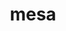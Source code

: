 ---
title: "mesa"
layout: cache
categories: [package, v0.20.0]
meta: {"versions": ["22.1.6"], "compilers": ["gcc@=11.1.0", "gcc@=11.3.0", "gcc@=7.3.1"], "oss": ["amzn2", "ubuntu20.04", "ubuntu22.04"], "platforms": ["linux"], "targets": ["aarch64", "neoverse_n1", "x86_64_v3"], "stacks": ["aws-isc", "aws-isc-aarch64", "data-vis-sdk", "e4s", "gpu-tests", "ml-linux-x86_64-rocm", "root"], "num_specs": 13, "num_specs_by_stack": {"aws-isc-aarch64": 2, "root": 13, "aws-isc": 1, "e4s": 5, "gpu-tests": 1, "data-vis-sdk": 4, "ml-linux-x86_64-rocm": 1}}
spec_details: [{"hash": "3ve66tyboq5q735zxow3ctodiakd7uhc", "compiler": "gcc@=7.3.1", "versions": ["22.1.6"], "os": "amzn2", "platform": "linux", "target": "aarch64", "variants": ["build_system=meson", "buildtype=release", "default_library=shared", "+glx", "~llvm", "+opengl", "~opengles", "+osmesa", "patches=ee737d1", "~strip"], "stacks": ["aws-isc-aarch64", "root"], "size": "-", "tarball": "https://binaries.spack.io/releases/v0.20.0/build_cache/linux-amzn2-aarch64/gcc-7.3.1/mesa-22.1.6/linux-amzn2-aarch64-gcc-7.3.1-mesa-22.1.6-3ve66tyboq5q735zxow3ctodiakd7uhc.spack"}, {"hash": "o2xbdptiht4qb5jzpnkwtwdzkubilpbj", "compiler": "gcc@=7.3.1", "versions": ["22.1.6"], "os": "amzn2", "platform": "linux", "target": "neoverse_n1", "variants": ["build_system=meson", "buildtype=release", "default_library=shared", "+glx", "~llvm", "+opengl", "~opengles", "+osmesa", "patches=ee737d1", "~strip"], "stacks": ["aws-isc-aarch64", "root"], "size": "-", "tarball": "https://binaries.spack.io/releases/v0.20.0/build_cache/linux-amzn2-neoverse_n1/gcc-7.3.1/mesa-22.1.6/linux-amzn2-neoverse_n1-gcc-7.3.1-mesa-22.1.6-o2xbdptiht4qb5jzpnkwtwdzkubilpbj.spack"}, {"hash": "mn66ptwhpkyvulbbilhhsykp3lsz32m3", "compiler": "gcc@=7.3.1", "versions": ["22.1.6"], "os": "amzn2", "platform": "linux", "target": "x86_64_v3", "variants": ["build_system=meson", "buildtype=release", "default_library=shared", "+glx", "~llvm", "+opengl", "~opengles", "+osmesa", "patches=ee737d1", "~strip"], "stacks": ["root", "aws-isc"], "size": "-", "tarball": "https://binaries.spack.io/releases/v0.20.0/build_cache/linux-amzn2-x86_64_v3/gcc-7.3.1/mesa-22.1.6/linux-amzn2-x86_64_v3-gcc-7.3.1-mesa-22.1.6-mn66ptwhpkyvulbbilhhsykp3lsz32m3.spack"}, {"hash": "gdp37lfnsyjvkkzttaswbcvpmmvpdppq", "compiler": "gcc@=11.1.0", "versions": ["22.1.6"], "os": "ubuntu20.04", "platform": "linux", "target": "x86_64_v3", "variants": ["build_system=meson", "buildtype=release", "default_library=shared", "+glx", "+llvm", "+opengl", "~opengles", "+osmesa", "patches=3b8acf5,ee737d1", "~strip"], "stacks": ["e4s", "root", "gpu-tests"], "size": "-", "tarball": "https://binaries.spack.io/releases/v0.20.0/build_cache/linux-ubuntu20.04-x86_64_v3/gcc-11.1.0/mesa-22.1.6/linux-ubuntu20.04-x86_64_v3-gcc-11.1.0-mesa-22.1.6-gdp37lfnsyjvkkzttaswbcvpmmvpdppq.spack"}, {"hash": "akuzmi5obwcpgpdlzhti3afkla3evke6", "compiler": "gcc@=11.1.0", "versions": ["22.1.6"], "os": "ubuntu20.04", "platform": "linux", "target": "x86_64_v3", "variants": ["build_system=meson", "buildtype=release", "default_library=shared", "+glx", "+llvm", "+opengl", "~opengles", "+osmesa", "patches=ee737d1", "~strip"], "stacks": ["e4s", "root"], "size": "-", "tarball": "https://binaries.spack.io/releases/v0.20.0/build_cache/linux-ubuntu20.04-x86_64_v3/gcc-11.1.0/mesa-22.1.6/linux-ubuntu20.04-x86_64_v3-gcc-11.1.0-mesa-22.1.6-akuzmi5obwcpgpdlzhti3afkla3evke6.spack"}, {"hash": "7stjxa2mdzlkptw2lgq4l5dpcjt6u3pe", "compiler": "gcc@=11.1.0", "versions": ["22.1.6"], "os": "ubuntu20.04", "platform": "linux", "target": "x86_64_v3", "variants": ["build_system=meson", "buildtype=release", "default_library=shared", "+glx", "+llvm", "+opengl", "~opengles", "+osmesa", "patches=ee737d1", "~strip"], "stacks": ["data-vis-sdk", "root"], "size": "-", "tarball": "https://binaries.spack.io/releases/v0.20.0/build_cache/linux-ubuntu20.04-x86_64_v3/gcc-11.1.0/mesa-22.1.6/linux-ubuntu20.04-x86_64_v3-gcc-11.1.0-mesa-22.1.6-7stjxa2mdzlkptw2lgq4l5dpcjt6u3pe.spack"}, {"hash": "pgoi63mgxlw5b73y7ctglmwrtgsbyjrf", "compiler": "gcc@=11.1.0", "versions": ["22.1.6"], "os": "ubuntu20.04", "platform": "linux", "target": "x86_64_v3", "variants": ["build_system=meson", "buildtype=release", "default_library=shared", "+glx", "+llvm", "+opengl", "~opengles", "+osmesa", "patches=3b8acf5,ee737d1", "~strip"], "stacks": ["e4s", "root"], "size": "-", "tarball": "https://binaries.spack.io/releases/v0.20.0/build_cache/linux-ubuntu20.04-x86_64_v3/gcc-11.1.0/mesa-22.1.6/linux-ubuntu20.04-x86_64_v3-gcc-11.1.0-mesa-22.1.6-pgoi63mgxlw5b73y7ctglmwrtgsbyjrf.spack"}, {"hash": "c2do3bskevd4zmfnlm24pr7azjq6fom6", "compiler": "gcc@=11.1.0", "versions": ["22.1.6"], "os": "ubuntu20.04", "platform": "linux", "target": "x86_64_v3", "variants": ["build_system=meson", "buildtype=release", "default_library=shared", "+glx", "+llvm", "+opengl", "~opengles", "+osmesa", "patches=ee737d1", "~strip"], "stacks": ["e4s", "root"], "size": "-", "tarball": "https://binaries.spack.io/releases/v0.20.0/build_cache/linux-ubuntu20.04-x86_64_v3/gcc-11.1.0/mesa-22.1.6/linux-ubuntu20.04-x86_64_v3-gcc-11.1.0-mesa-22.1.6-c2do3bskevd4zmfnlm24pr7azjq6fom6.spack"}, {"hash": "vjbor6ruaxgin47qqgmh65j7rbn633ur", "compiler": "gcc@=11.1.0", "versions": ["22.1.6"], "os": "ubuntu20.04", "platform": "linux", "target": "x86_64_v3", "variants": ["build_system=meson", "buildtype=release", "default_library=shared", "+glx", "+llvm", "+opengl", "~opengles", "+osmesa", "patches=ee737d1", "~strip"], "stacks": ["e4s", "root"], "size": "-", "tarball": "https://binaries.spack.io/releases/v0.20.0/build_cache/linux-ubuntu20.04-x86_64_v3/gcc-11.1.0/mesa-22.1.6/linux-ubuntu20.04-x86_64_v3-gcc-11.1.0-mesa-22.1.6-vjbor6ruaxgin47qqgmh65j7rbn633ur.spack"}, {"hash": "2hjdpoqvc3niiueyu6nih3v4p2w6l4cf", "compiler": "gcc@=11.1.0", "versions": ["22.1.6"], "os": "ubuntu20.04", "platform": "linux", "target": "x86_64_v3", "variants": ["build_system=meson", "buildtype=release", "default_library=shared", "+glx", "+llvm", "+opengl", "~opengles", "+osmesa", "patches=ee737d1", "~strip"], "stacks": ["data-vis-sdk", "root"], "size": "-", "tarball": "https://binaries.spack.io/releases/v0.20.0/build_cache/linux-ubuntu20.04-x86_64_v3/gcc-11.1.0/mesa-22.1.6/linux-ubuntu20.04-x86_64_v3-gcc-11.1.0-mesa-22.1.6-2hjdpoqvc3niiueyu6nih3v4p2w6l4cf.spack"}, {"hash": "2ezy5nocy4ctl5wyxsg35xgzlddq3od2", "compiler": "gcc@=11.1.0", "versions": ["22.1.6"], "os": "ubuntu20.04", "platform": "linux", "target": "x86_64_v3", "variants": ["build_system=meson", "buildtype=release", "default_library=shared", "+glx", "+llvm", "+opengl", "~opengles", "+osmesa", "patches=ee737d1", "~strip"], "stacks": ["data-vis-sdk", "root"], "size": "-", "tarball": "https://binaries.spack.io/releases/v0.20.0/build_cache/linux-ubuntu20.04-x86_64_v3/gcc-11.1.0/mesa-22.1.6/linux-ubuntu20.04-x86_64_v3-gcc-11.1.0-mesa-22.1.6-2ezy5nocy4ctl5wyxsg35xgzlddq3od2.spack"}, {"hash": "7qlixvhndr4gairb47nc6e5pnwn3pa4v", "compiler": "gcc@=11.1.0", "versions": ["22.1.6"], "os": "ubuntu20.04", "platform": "linux", "target": "x86_64_v3", "variants": ["build_system=meson", "buildtype=release", "default_library=shared", "+glx", "+llvm", "+opengl", "~opengles", "+osmesa", "patches=ee737d1", "~strip"], "stacks": ["data-vis-sdk", "root"], "size": "-", "tarball": "https://binaries.spack.io/releases/v0.20.0/build_cache/linux-ubuntu20.04-x86_64_v3/gcc-11.1.0/mesa-22.1.6/linux-ubuntu20.04-x86_64_v3-gcc-11.1.0-mesa-22.1.6-7qlixvhndr4gairb47nc6e5pnwn3pa4v.spack"}, {"hash": "3xrxmkr4ufv3yp34t3fh4qsjo3ainvtu", "compiler": "gcc@=11.3.0", "versions": ["22.1.6"], "os": "ubuntu22.04", "platform": "linux", "target": "x86_64_v3", "variants": ["build_system=meson", "buildtype=release", "default_library=shared", "+glx", "+llvm", "+opengl", "~opengles", "+osmesa", "patches=3b8acf5,ee737d1", "~strip"], "stacks": ["ml-linux-x86_64-rocm", "root"], "size": "-", "tarball": "https://binaries.spack.io/releases/v0.20.0/build_cache/linux-ubuntu22.04-x86_64_v3/gcc-11.3.0/mesa-22.1.6/linux-ubuntu22.04-x86_64_v3-gcc-11.3.0-mesa-22.1.6-3xrxmkr4ufv3yp34t3fh4qsjo3ainvtu.spack"}]
---
